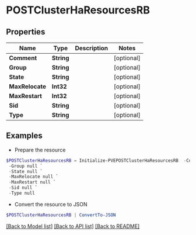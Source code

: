# POSTClusterHaResourcesRB
## Properties

Name | Type | Description | Notes
------------ | ------------- | ------------- | -------------
**Comment** | **String** |  | [optional] 
**Group** | **String** |  | [optional] 
**State** | **String** |  | [optional] 
**MaxRelocate** | **Int32** |  | [optional] 
**MaxRestart** | **Int32** |  | [optional] 
**Sid** | **String** |  | [optional] 
**Type** | **String** |  | [optional] 

## Examples

- Prepare the resource
```powershell
$POSTClusterHaResourcesRB = Initialize-PVEPOSTClusterHaResourcesRB  -Comment null `
 -Group null `
 -State null `
 -MaxRelocate null `
 -MaxRestart null `
 -Sid null `
 -Type null
```

- Convert the resource to JSON
```powershell
$POSTClusterHaResourcesRB | ConvertTo-JSON
```

[[Back to Model list]](../README.md#documentation-for-models) [[Back to API list]](../README.md#documentation-for-api-endpoints) [[Back to README]](../README.md)


